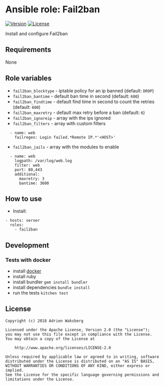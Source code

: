 # Ansible role: Fail2ban
[![Version](https://img.shields.io/badge/latest_version-1.0.0-green.svg)](https://git.yaegashi.fr/nishiki/ansible-role-fail2ban/releases)
[![License](https://img.shields.io/badge/license-Apache--2.0-blue.svg)](https://git.yaegashi.fr/nishiki/ansible-role-fail2ban/src/branch/master/LICENSE)

Install and configure Fail2ban

## Requirements

None

## Role variables

* `fail2ban_blocktype` - iptable policy for an ip banned (default: `DROP`)
* `fail2ban_bantime` - default ban time in second (default: `600`)
* `fail2ban_findtime` - default find time in second to count the retries (default: `600`)
* `fail2ban_maxretry` - default max retry before a ban (default: `6`)
* `fail2ban_ignoreip` - array with the ips ignored
* `fail2ban_filters` - array with custom filters
```
  - name: web
    failregex: Login failed.*Remote IP.*'<HOST>' 
```
* `fail2ban_jails` -  array with the modules to enable
```
  - name: web
    logpath: /var/log/web.log
    filter: web
    port: 80,443
    additional:
      maxretry: 3
      bantime: 3600
```

## How to use

 * Install:
```
- hosts: server
  roles:
    - fail2ban
```

## Development
### Tests with docker

  * install [docker](https://docs.docker.com/engine/installation/)
  * install ruby
  * install bundler `gem install bundler`
  * install dependencies `bundle install`
  * run the tests `kitchen test`

## License

```
Copyright (c) 2018 Adrien Waksberg

Licensed under the Apache License, Version 2.0 (the "License");
you may not use this file except in compliance with the License.
You may obtain a copy of the License at

    http://www.apache.org/licenses/LICENSE-2.0

Unless required by applicable law or agreed to in writing, software
distributed under the License is distributed on an "AS IS" BASIS,
WITHOUT WARRANTIES OR CONDITIONS OF ANY KIND, either express or implied.
See the License for the specific language governing permissions and
limitations under the License.
```
